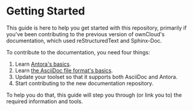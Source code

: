 # Getting Started

This guide is here to help you get started with this repository, primarily if you've been contributing to the previous version of ownCloud's documentation, which used reStructuredText and Sphinx-Doc.

To contribute to the documentation, you need four things:

1. Learn [Antora's basics](https://antora.org).
2. Learn [the AsciiDoc file format's basics](https://asciidoctor.org/docs/asciidoc-syntax-quick-reference/).
3. Update your toolset so that it supports both AsciiDoc and Antora.
4. Start contributing to the new documentation repository.

To help you do that, this guide will step you through (or link you to) the required information and tools.
